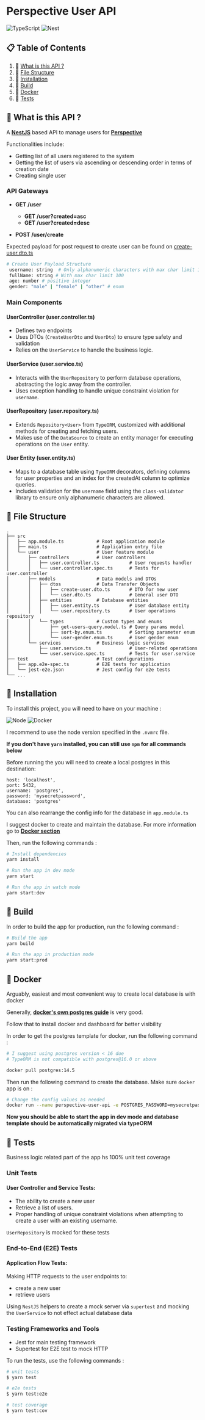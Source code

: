 # Perspective User API

![TypeScript](https://img.shields.io/badge/-TypeScript-black?style=for-the-badge&logoColor=white&logo=typescript&color=2F73BF)
![Nest](https://img.shields.io/badge/-NestJs-black?style=for-the-badge&logo=nestjs&color=E0234D)

## 📋 Table of Contents

1. 👀 [What is this API ?](#what-is-this-api)
2. 📂 [File Structure](#file-structure)
3. 🔨 [Installation](#installation)
4. 🚀 [Build](#build)
5. 🐳 [Docker](#docker)
6. 💯 [Tests](#tests)

## <a name="what-is-this-api">👀 What is this API ?</a>

A **[NestJS](http://nestjs.com/)** based API to manage users for **[Perspective](https://www.perspective.co/)**

Functionalities include:

- Getting list of all users registered to the system
- Getting the list of users via ascending or descending order in terms of creation date
- Creating single user

### API Gateways

- **GET /user**

  - **GET /user?created=asc**
  - **GET /user?created=desc**

- **POST /user/create**

Expected payload for post request to create user can be found on [create-user.dto.ts](https://github.com/ozanerturk34/perspective-user/blob/main/src/user/models/dtos/create-user.dto.ts)

```bash
# Create User Payload Structure
 username: string  # Only alphanumeric characters with max char limit 100
 fullName: string # With max char limit 100
 age: number # positive integer
 gender: "male" | "female" | "other" # enum
```

### Main Components

#### UserController (user.controller.ts)

- Defines two endpoints
- Uses DTOs (`CreateUserDto` and `UserDto`) to ensure type safety and validation
- Relies on the `UserService` to handle the business logic.

#### UserService (user.service.ts)

- Interacts with the `UserRepository` to perform database operations, abstracting the logic away from the controller.
- Uses exception handling to handle unique constraint violation for `username`.

#### UserRepository (user.repository.ts)

- Extends `Repository<User>` from `TypeORM`, customized with additional methods for creating and fetching users.
- Makes use of the `DataSource` to create an entity manager for executing operations on the `User` entity.

#### User Entity (user.entity.ts)

- Maps to a database table using `TypeORM` decorators, defining columns for user properties and an index for the createdAt column to optimize queries.
- Includes validation for the `username` field using the `class-validator` library to ensure only alphanumeric characters are allowed.

## <a name="file-structure">📂 File Structure</a>

```
.
├── src
│   ├── app.module.ts            # Root application module
│   ├── main.ts                  # Application entry file
│   └── user                     # User feature module
│       ├── controllers          # User controllers
│       │   ├── user.controller.ts           # User requests handler
│       │   └── user.controller.spec.ts      # Tests for user.controller
│       ├── models               # Data models and DTOs
│       │   ├── dtos             # Data Transfer Objects
│       │   │   ├── create-user.dto.ts       # DTO for new user
│       │   │   └── user.dto.ts              # General user DTO
│       │   ├── entities         # Database entities
│       │   │   ├── user.entity.ts           # User database entity
│       │   │   └── user.repository.ts       # User operations repository
│       │   └── types            # Custom types and enums
│       │       ├── get-users-query.model.ts # Query params model
│       │       ├── sort-by.enum.ts          # Sorting parameter enum
│       │       └── user-gender.enum.ts      # User gender enum
│       └── services             # Business logic services
│           ├── user.service.ts              # User-related operations
│           └── user.service.spec.ts         # Tests for user.service
├── test                         # Test configurations
│   ├── app.e2e-spec.ts          # E2E tests for application
│   └── jest-e2e.json            # Jest config for e2e tests
└── ...
```

## <a name="installation">🔨 Installation</a>

To install this project, you will need to have on your machine :

![Node](https://img.shields.io/badge/-nodejs-black?style=for-the-badge&logoColor=white&logo=node.js&color=366A31)
![Docker](https://img.shields.io/badge/-Docker-black?style=for-the-badge&logoColor=white&logo=docker&color=004EA2)

I recommend to use the node version specified in the `.nvmrc` file.

**If you don't have `yarn` installed, you can still use `npm` for all commands below**

Before running the you will need to create a local postgres in this destination:

```type: 'postgres',
host: 'localhost',
port: 5432,
username: 'postgres',
password: 'mysecretpassword',
database: 'postgres'
```

You can also rearrange the config info for the database in `app.module.ts`

I suggest docker to create and maintain the database. For more information go to **[Docker section](#docker)**

Then, run the following commands :

```bash
# Install dependencies
yarn install

# Run the app in dev mode
yarn start

# Run the app in watch mode
yarn start:dev
```

## <a name="build">🚀 Build</a>

In order to build the app for production, run the following command :

```bash
# Build the app
yarn build

# Run the app in production mode
yarn start:prod
```

## <a name="docker">🐳 Docker</a>

Arguably, easiest and most convenient way to create local database is with docker

Generally, **[docker's own postgres guide](https://www.docker.com/blog/how-to-use-the-postgres-docker-official-image/)** is very good.

Follow that to install docker and dashboard for better visibility

In order to get the postgres template for docker, run the following command :

```bash
# I suggest using postgres version < 16 due
# TypeORM is not compatible with postgres@16.0 or above

docker pull postgres:14.5
```

Then run the following command to create the database. Make sure `docker` app is on :

```bash
# Change the config values as needed
docker run --name perspective-user-api -e POSTGRES_PASSWORD=mysecretpassword -d -p 5432:5432 postgres:14.5
```

**Now you should be able to start the app in dev mode and database template should be automatically migrated via typeORM**

## <a name="tests">💯 Tests</a>

Business logic related part of the app hs 100% unit test coverage

### Unit Tests

#### User Controller and Service Tests:

- The ability to create a new user
- Retrieve a list of users.
- Proper handling of unique constraint violations when attempting to create a user with an existing username.

`UserRepository` is mocked for these tests

### End-to-End (E2E) Tests

#### Application Flow Tests:

Making HTTP requests to the user endpoints to:

- create a new user
- retrieve users

Using `NestJS` helpers to create a mock server via `supertest` and mocking the `UserService` to not effect actual database data

### Testing Frameworks and Tools

- Jest for main testing framework
- Supertest for E2E test to mock HTTP

To run the tests, use the following commands :

```bash
# unit tests
$ yarn test

# e2e tests
$ yarn test:e2e

# test coverage
$ yarn test:cov
```
